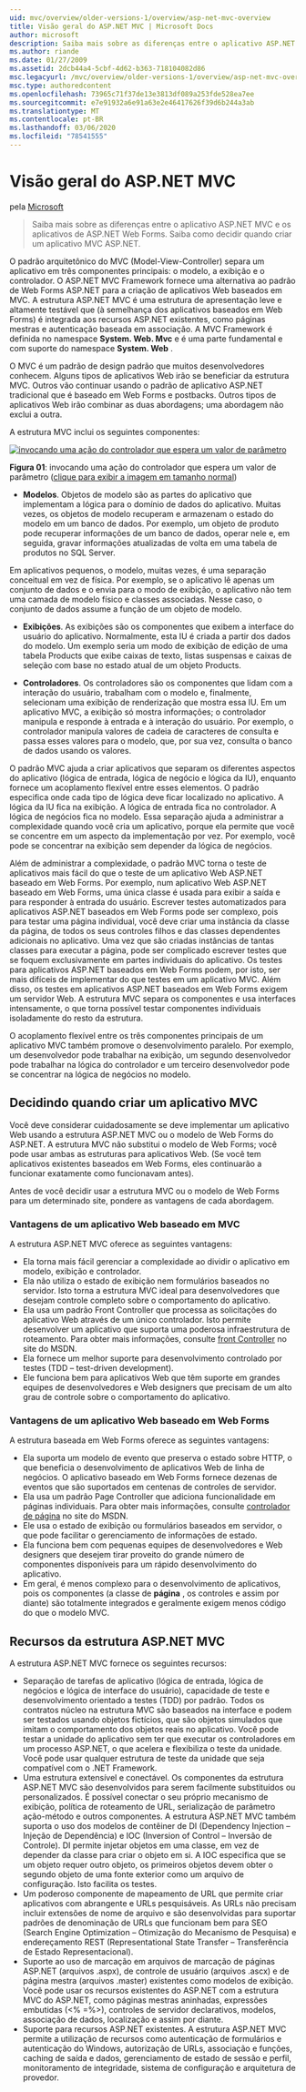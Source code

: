 ```yaml
---
uid: mvc/overview/older-versions-1/overview/asp-net-mvc-overview
title: Visão geral do ASP.NET MVC | Microsoft Docs
author: microsoft
description: Saiba mais sobre as diferenças entre o aplicativo ASP.NET MVC e os aplicativos de ASP.NET Web Forms. Saiba como decidir quando criar um aplicativo MVC ASP.NET.
ms.author: riande
ms.date: 01/27/2009
ms.assetid: 2dcb44a4-5cbf-4d62-b363-718104082d86
msc.legacyurl: /mvc/overview/older-versions-1/overview/asp-net-mvc-overview
msc.type: authoredcontent
ms.openlocfilehash: 73965c71f37de13e3813df089a253fde528ea7ee
ms.sourcegitcommit: e7e91932a6e91a63e2e46417626f39d6b244a3ab
ms.translationtype: MT
ms.contentlocale: pt-BR
ms.lasthandoff: 03/06/2020
ms.locfileid: "78541555"
---
```

# <a name="aspnet-mvc-overview"></a>Visão geral do ASP.NET MVC

pela [Microsoft](https://github.com/microsoft)

> Saiba mais sobre as diferenças entre o aplicativo ASP.NET MVC e os aplicativos de ASP.NET Web Forms. Saiba como decidir quando criar um aplicativo MVC ASP.NET.

O padrão arquitetônico do MVC (Model-View-Controller) separa um aplicativo em três componentes principais: o modelo, a exibição e o controlador. O ASP.NET MVC Framework fornece uma alternativa ao padrão de Web Forms ASP.NET para a criação de aplicativos Web baseados em MVC. A estrutura ASP.NET MVC é uma estrutura de apresentação leve e altamente testável que (à semelhança dos aplicativos baseados em Web Forms) é integrada aos recursos ASP.NET existentes, como páginas mestras e autenticação baseada em associação. A MVC Framework é definida no namespace **System. Web. Mvc** e é uma parte fundamental e com suporte do namespace **System. Web** .   
  
O MVC é um padrão de design padrão que muitos desenvolvedores conhecem. Alguns tipos de aplicativos Web irão se beneficiar da estrutura MVC. Outros vão continuar usando o padrão de aplicativo ASP.NET tradicional que é baseado em Web Forms e postbacks. Outros tipos de aplicativos Web irão combinar as duas abordagens; uma abordagem não exclui a outra.   
  
A estrutura MVC inclui os seguintes componentes:

[![invocando uma ação do controlador que espera um valor de parâmetro](asp-net-mvc-overview/_static/image1.jpg)](asp-net-mvc-overview/_static/image1.png)

**Figura 01**: invocando uma ação do controlador que espera um valor de parâmetro ([clique para exibir a imagem em tamanho normal](asp-net-mvc-overview/_static/image2.png))

- **Modelos**. Objetos de modelo são as partes do aplicativo que implementam a lógica para o domínio de dados do aplicativo. Muitas vezes, os objetos de modelo recuperam e armazenam o estado do modelo em um banco de dados. Por exemplo, um objeto de produto pode recuperar informações de um banco de dados, operar nele e, em seguida, gravar informações atualizadas de volta em uma tabela de produtos no SQL Server.

Em aplicativos pequenos, o modelo, muitas vezes, é uma separação conceitual em vez de física. Por exemplo, se o aplicativo lê apenas um conjunto de dados e o envia para o modo de exibição, o aplicativo não tem uma camada de modelo físico e classes associadas. Nesse caso, o conjunto de dados assume a função de um objeto de modelo.

- **Exibições**. As exibições são os componentes que exibem a interface do usuário do aplicativo. Normalmente, esta IU é criada a partir dos dados do modelo. Um exemplo seria um modo de exibição de edição de uma tabela Products que exibe caixas de texto, listas suspensas e caixas de seleção com base no estado atual de um objeto Products.

- **Controladores**. Os controladores são os componentes que lidam com a interação do usuário, trabalham com o modelo e, finalmente, selecionam uma exibição de renderização que mostra essa IU. Em um aplicativo MVC, a exibição só mostra informações; o controlador manipula e responde à entrada e à interação do usuário. Por exemplo, o controlador manipula valores de cadeia de caracteres de consulta e passa esses valores para o modelo, que, por sua vez, consulta o banco de dados usando os valores.

O padrão MVC ajuda a criar aplicativos que separam os diferentes aspectos do aplicativo (lógica de entrada, lógica de negócio e lógica da IU), enquanto fornece um acoplamento flexível entre esses elementos. O padrão especifica onde cada tipo de lógica deve ficar localizado no aplicativo. A lógica da IU fica na exibição. A lógica de entrada fica no controlador. A lógica de negócios fica no modelo. Essa separação ajuda a administrar a complexidade quando você cria um aplicativo, porque ela permite que você se concentre em um aspecto da implementação por vez. Por exemplo, você pode se concentrar na exibição sem depender da lógica de negócios.   
  
Além de administrar a complexidade, o padrão MVC torna o teste de aplicativos mais fácil do que o teste de um aplicativo Web ASP.NET baseado em Web Forms. Por exemplo, num aplicativo Web ASP.NET baseado em Web Forms, uma única classe é usada para exibir a saída e para responder à entrada do usuário. Escrever testes automatizados para aplicativos ASP.NET baseados em Web Forms pode ser complexo, pois para testar uma página individual, você deve criar uma instância da classe da página, de todos os seus controles filhos e das classes dependentes adicionais no aplicativo. Uma vez que são criadas instâncias de tantas classes para executar a página, pode ser complicado escrever testes que se foquem exclusivamente em partes individuais do aplicativo. Os testes para aplicativos ASP.NET baseados em Web Forms podem, por isto, ser mais difíceis de implementar do que testes em um aplicativo MVC. Além disso, os testes em aplicativos ASP.NET baseados em Web Forms exigem um servidor Web. A estrutura MVC separa os componentes e usa interfaces intensamente, o que torna possível testar componentes individuais isoladamente do resto da estrutura.   
  
O acoplamento flexível entre os três componentes principais de um aplicativo MVC também promove o desenvolvimento paralelo. Por exemplo, um desenvolvedor pode trabalhar na exibição, um segundo desenvolvedor pode trabalhar na lógica do controlador e um terceiro desenvolvedor pode se concentrar na lógica de negócios no modelo.

## <a name="deciding-when-to-create-an-mvc-application"></a>Decidindo quando criar um aplicativo MVC

Você deve considerar cuidadosamente se deve implementar um aplicativo Web usando a estrutura ASP.NET MVC ou o modelo de Web Forms do ASP.NET. A estrutura MVC não substitui o modelo de Web Forms; você pode usar ambas as estruturas para aplicativos Web. (Se você tem aplicativos existentes baseados em Web Forms, eles continuarão a funcionar exatamente como funcionavam antes).   
  
Antes de você decidir usar a estrutura MVC ou o modelo de Web Forms para um determinado site, pondere as vantagens de cada abordagem.

### <a name="advantages-of-an-mvc-based-web-application"></a>Vantagens de um aplicativo Web baseado em MVC

A estrutura ASP.NET MVC oferece as seguintes vantagens:

- Ela torna mais fácil gerenciar a complexidade ao dividir o aplicativo em modelo, exibição e controlador.
- Ela não utiliza o estado de exibição nem formulários baseados no servidor. Isto torna a estrutura MVC ideal para desenvolvedores que desejam controle completo sobre o comportamento do aplicativo.
- Ela usa um padrão Front Controller que processa as solicitações do aplicativo Web através de um único controlador. Isto permite desenvolver um aplicativo que suporta uma poderosa infraestrutura de roteamento. Para obter mais informações, consulte [front Controller](https://go.microsoft.com/fwlink/?LinkId=106357 "Controlador frontal") no site do MSDN.
- Ela fornece um melhor suporte para desenvolvimento controlado por testes (TDD – test-driven development).
- Ele funciona bem para aplicativos Web que têm suporte em grandes equipes de desenvolvedores e Web designers que precisam de um alto grau de controle sobre o comportamento do aplicativo.

### <a name="advantages-of-a-web-forms-based-web-application"></a>Vantagens de um aplicativo Web baseado em Web Forms

A estrutura baseada em Web Forms oferece as seguintes vantagens:

- Ela suporta um modelo de evento que preserva o estado sobre HTTP, o que beneficia o desenvolvimento de aplicativos Web de linha de negócios. O aplicativo baseado em Web Forms fornece dezenas de eventos que são suportados em centenas de controles de servidor.
- Ela usa um padrão Page Controller que adiciona funcionalidade em páginas individuais. Para obter mais informações, consulte [controlador de página](https://go.microsoft.com/fwlink/?LinkId=106359 "Controlador de página") no site do MSDN.
- Ele usa o estado de exibição ou formulários baseados em servidor, o que pode facilitar o gerenciamento de informações de estado.
- Ela funciona bem com pequenas equipes de desenvolvedores e Web designers que desejem tirar proveito do grande número de componentes disponíveis para um rápido desenvolvimento do aplicativo.
- Em geral, é menos complexo para o desenvolvimento de aplicativos, pois os componentes (a classe de **página** , os controles e assim por diante) são totalmente integrados e geralmente exigem menos código do que o modelo MVC.

## <a name="features-of-the-aspnet-mvc-framework"></a>Recursos da estrutura ASP.NET MVC

A estrutura ASP.NET MVC fornece os seguintes recursos:

- Separação de tarefas de aplicativo (lógica de entrada, lógica de negócios e lógica de interface do usuário), capacidade de teste e desenvolvimento orientado a testes (TDD) por padrão. Todos os contratos núcleo na estrutura MVC são baseados na interface e podem ser testados usando objetos fictícios, que são objetos simulados que imitam o comportamento dos objetos reais no aplicativo. Você pode testar a unidade do aplicativo sem ter que executar os controladores em um processo ASP.NET, o que acelera e flexibiliza o teste da unidade. Você pode usar qualquer estrutura de teste da unidade que seja compatível com o .NET Framework.
- Uma estrutura extensível e conectável. Os componentes da estrutura ASP.NET MVC são desenvolvidos para serem facilmente substituídos ou personalizados. É possível conectar o seu próprio mecanismo de exibição, política de roteamento de URL, serialização de parâmetro ação-método e outros componentes. A estrutura ASP.NET MVC também suporta o uso dos modelos de contêiner de DI (Dependency Injection – Injeção de Dependência) e IOC (Inversion of Control – Inversão de Controle). DI permite injetar objetos em uma classe, em vez de depender da classe para criar o objeto em si. A IOC especifica que se um objeto requer outro objeto, os primeiros objetos devem obter o segundo objeto de uma fonte exterior como um arquivo de configuração. Isto facilita os testes.
- Um poderoso componente de mapeamento de URL que permite criar aplicativos com abrangente e URLs pesquisáveis. As URLs não precisam incluir extensões de nome de arquivo e são desenvolvidas para suportar padrões de denominação de URLs que funcionam bem para SEO (Search Engine Optimization – Otimização do Mecanismo de Pesquisa) e endereçamento REST (Representational State Transfer – Transferência de Estado Representacional).
- Suporte ao uso de marcação em arquivos de marcação de páginas ASP.NET (arquivos .aspx), de controle de usuário (arquivos .ascx) e de página mestra (arquivos .master) existentes como modelos de exibição. Você pode usar os recursos existentes do ASP.NET com a estrutura MVC do ASP.NET, como páginas mestras aninhadas, expressões embutidas (&lt;% =%&gt;), controles de servidor declarativos, modelos, associação de dados, localização e assim por diante.
- Suporte para recursos ASP.NET existentes. A estrutura ASP.NET MVC permite a utilização de recursos como autenticação de formulários e autenticação do Windows, autorização de URLs, associação e funções, caching de saída e dados, gerenciamento de estado de sessão e perfil, monitoramento de integridade, sistema de configuração e arquitetura de provedor.
